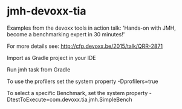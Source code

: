 # jmh-devoxx-tia

Examples from the devoxx tools in action talk: 'Hands-on with JMH, become a benchmarking expert in 30 minutes!'

For more details see: http://cfp.devoxx.be/2015/talk/QRR-2871

Import as Gradle project in your IDE

Run jmh task from Gradle

To use the profilers set the system property -Dprofilers=true

To select a specific Benchmark, set the system property -DtestToExecute=com.devoxx.tia.jmh.SimpleBench
